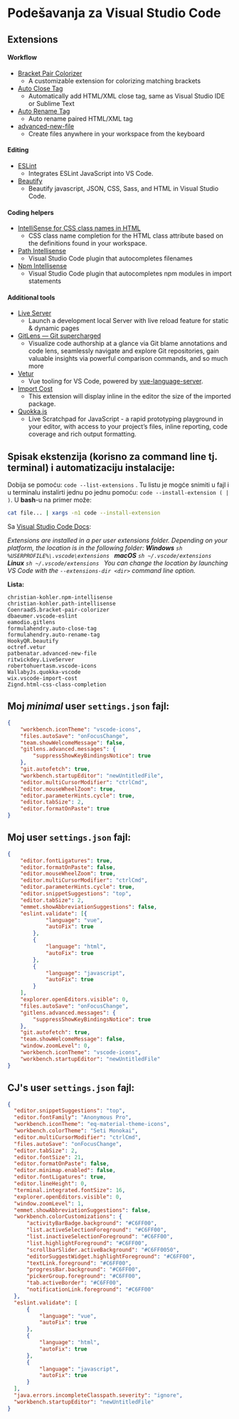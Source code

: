 # Podešavanja za Visual Studio Code

## Extensions
#### Workflow
* [Bracket Pair Colorizer](https://marketplace.visualstudio.com/items?itemName=coenraads.bracket-pair-colorizer)
  - A customizable extension for colorizing matching brackets
* [Auto Close Tag](https://marketplace.visualstudio.com/items?itemName=formulahendry.auto-close-tag)
  - Automatically add HTML/XML close tag, same as Visual Studio IDE or Sublime Text
* [Auto Rename Tag](https://marketplace.visualstudio.com/items?itemName=formulahendry.auto-rename-tag)
  - Auto rename paired HTML/XML tag
* [advanced-new-file](https://marketplace.visualstudio.com/items?itemName=patbenatar.advanced-new-file)
  - Create files anywhere in your workspace from the keyboard
#### Editing
* [ESLint](https://marketplace.visualstudio.com/items?itemName=dbaeumer.vscode-eslint)
  - Integrates ESLint JavaScript into VS Code.
* [Beautify](https://marketplace.visualstudio.com/items?itemName=hookyqr.beautify)
  - Beautify javascript, JSON, CSS, Sass, and HTML in Visual Studio Code.
#### Coding helpers
* [IntelliSense for CSS class names in HTML](https://marketplace.visualstudio.com/items?itemName=Zignd.html-css-class-completion)
  - CSS class name completion for the HTML class attribute based on the definitions found in your workspace.
* [Path Intellisense](https://marketplace.visualstudio.com/items?itemName=christian-kohler.path-intellisense)
  - Visual Studio Code plugin that autocompletes filenames
* [Npm Intellisense](https://marketplace.visualstudio.com/items?itemName=christian-kohler.npm-intellisense)
  - Visual Studio Code plugin that autocompletes npm modules in import statements
#### Additional tools
* [Live Server](https://marketplace.visualstudio.com/items?itemName=ritwickdey.LiveServer)
  - Launch a development local Server with live reload feature for static & dynamic pages
* [GitLens — Git supercharged](https://marketplace.visualstudio.com/items?itemName=eamodio.gitlens)
  - Visualize code authorship at a glance via Git blame annotations and code lens, seamlessly navigate and explore Git repositories, gain valuable insights via powerful comparison commands, and so much more
* [Vetur](https://marketplace.visualstudio.com/items?itemName=octref.vetur)
  - Vue tooling for VS Code, powered by [vue-language-server](https://github.com/vuejs/vetur/tree/master/server).
* [Import Cost](https://marketplace.visualstudio.com/items?itemName=wix.vscode-import-cost)
  - This extension will display inline in the editor the size of the imported package.
* [Quokka.js](https://marketplace.visualstudio.com/items?itemName=WallabyJs.quokka-vscode)
  - Live Scratchpad for JavaScript - a rapid prototyping playground in your editor, with access to your project’s files, inline reporting, code coverage and rich output formatting.
  
## Spisak ekstenzija (korisno za command line tj. terminal) i automatizaciju instalacije:
Dobija se pomoću:
  `code --list-extensions` .
Tu listu je mogće snimiti u fajl i u terminalu instalirti jednu po jednu pomoću:
  `code --install-extension ( | )`.
U **bash**-u na primer može:
```sh
cat file... | xargs -n1 code --install-extension
```

Sa [Visual Studio Code Docs](https://code.visualstudio.com/docs/editor/extension-gallery):

_Extensions are installed in a per user extensions folder. Depending on your platform, the location is in the following folder:
  **Windows** ```sh %USERPROFILE%\.vscode\extensions ```
  **macOS** ```sh ~/.vscode/extensions ```
  **Linux** ```sh ~/.vscode/extensions ```
You can change the location by launching VS Code with the `--extensions-dir <dir>` command line option._

**Lista:**
```
christian-kohler.npm-intellisense
christian-kohler.path-intellisense
CoenraadS.bracket-pair-colorizer
dbaeumer.vscode-eslint
eamodio.gitlens
formulahendry.auto-close-tag
formulahendry.auto-rename-tag
HookyQR.beautify
octref.vetur
patbenatar.advanced-new-file
ritwickdey.LiveServer
robertohuertasm.vscode-icons
WallabyJs.quokka-vscode
wix.vscode-import-cost
Zignd.html-css-class-completion
```

## Moj _minimal_ user `settings.json` fajl:
```json
{
    "workbench.iconTheme": "vscode-icons",
    "files.autoSave": "onFocusChange",
    "team.showWelcomeMessage": false,
    "gitlens.advanced.messages": {
        "suppressShowKeyBindingsNotice": true
    },
    "git.autofetch": true,
    "workbench.startupEditor": "newUntitledFile",
    "editor.multiCursorModifier": "ctrlCmd",
    "editor.mouseWheelZoom": true,
    "editor.parameterHints.cycle": true,
    "editor.tabSize": 2,
    "editor.formatOnPaste": true
}
```

## Moj user `settings.json` fajl:
```json
{
    "editor.fontLigatures": true,
    "editor.formatOnPaste": false,
    "editor.mouseWheelZoom": true,
    "editor.multiCursorModifier": "ctrlCmd",
    "editor.parameterHints.cycle": true,
    "editor.snippetSuggestions": "top",
    "editor.tabSize": 2,
    "emmet.showAbbreviationSuggestions": false,
    "eslint.validate": [{
            "language": "vue",
            "autoFix": true
        },
        {
            "language": "html",
            "autoFix": true
        },
        {
            "language": "javascript",
            "autoFix": true
        }
    ],
    "explorer.openEditors.visible": 0,
    "files.autoSave": "onFocusChange",
    "gitlens.advanced.messages": {
        "suppressShowKeyBindingsNotice": true
    },
    "git.autofetch": true,
    "team.showWelcomeMessage": false,
    "window.zoomLevel": 0,
    "workbench.iconTheme": "vscode-icons",
    "workbench.startupEditor": "newUntitledFile"
}
```

## CJ's user `settings.json` fajl:
```json
{
  "editor.snippetSuggestions": "top",
  "editor.fontFamily": "Anonymous Pro",
  "workbench.iconTheme": "eq-material-theme-icons",
  "workbench.colorTheme": "Seti Monokai",
  "editor.multiCursorModifier": "ctrlCmd",
  "files.autoSave": "onFocusChange",
  "editor.tabSize": 2,
  "editor.fontSize": 21,
  "editor.formatOnPaste": false,
  "editor.minimap.enabled": false,
  "editor.fontLigatures": true,
  "editor.lineHeight": 0,
  "terminal.integrated.fontSize": 16,
  "explorer.openEditors.visible": 0,
  "window.zoomLevel": 1,
  "emmet.showAbbreviationSuggestions": false,
  "workbench.colorCustomizations": {
      "activityBarBadge.background": "#C6FF00",
      "list.activeSelectionForeground": "#C6FF00",
      "list.inactiveSelectionForeground": "#C6FF00",
      "list.highlightForeground": "#C6FF00",
      "scrollbarSlider.activeBackground": "#C6FF0050",
      "editorSuggestWidget.highlightForeground": "#C6FF00",
      "textLink.foreground": "#C6FF00",
      "progressBar.background": "#C6FF00",
      "pickerGroup.foreground": "#C6FF00",
      "tab.activeBorder": "#C6FF00",
      "notificationLink.foreground": "#C6FF00"
  },
  "eslint.validate": [
      {
          "language": "vue",
          "autoFix": true
      },
      {
          "language": "html",
          "autoFix": true
      },
      {
          "language": "javascript",
          "autoFix": true
      }
  ],
  "java.errors.incompleteClasspath.severity": "ignore",
  "workbench.startupEditor": "newUntitledFile"
}
```
